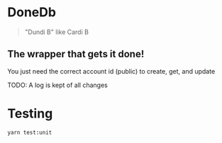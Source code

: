 # DoneDb
> "Dundi B" like Cardi B

## The wrapper that gets it done!

You just need the correct account id (public) to create, get, and update

TODO: A log is kept of all changes

# Testing

```
yarn test:unit
```
